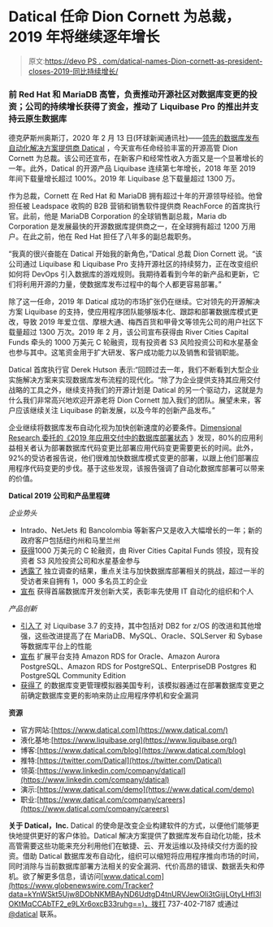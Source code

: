 # Datical 任命 Dion Cornett 为总裁，2019 年将继续逐年增长

> 原文:[https://devo PS . com/datical-names-Dion-cornett-as-president-closes-2019-同比持续增长/](https://devops.com/datical-names-dion-cornett-as-president-closes-2019-with-continued-year-over-year-growth/)

### 前 Red Hat 和 MariaDB 高管，负责推动开源社区对数据库变更的投资；公司的持续增长获得了资金，推动了 Liquibase Pro 的推出并支持云原生数据库

德克萨斯州奥斯汀，2020 年 2 月 13 日(环球新闻通讯社)——[领先的数据库发布自动化解决方案提供商 Datical](https://www.globenewswire.com/Tracker?data=9O77rQUX6EFbRVFNj5Sw8-FGW60hy-2MRG42GIG9F7q7PfhNS_gyYcr7gUbifN1nGz-eksArIwgJMINlm9KPWw==) ，今天宣布任命经验丰富的开源高管 Dion Cornett 为总裁。该公司还宣布，在新客户和经常性收入方面又是一个显著增长的一年。此外，Datical 的开源产品 Liquibase 连续第七年增长，2018 年至 2019 年间下载量增长超过 100%。2019 年 Liquibase 总下载量超过 1300 万。

作为总裁，Cornett 在 Red Hat 和 MariaDB 拥有超过十年的开源领导经验。他曾担任被 Leadspace 收购的 B2B 营销和销售软件提供商 ReachForce 的首席执行官。此前，他是 MariaDB Corporation 的全球销售副总裁，Maria db Corporation 是发展最快的开源数据库提供商之一，在全球拥有超过 1200 万用户。在此之前，他在 Red Hat 担任了八年多的副总裁职务。

“我真的很兴奋能在 Datical 开始我的新角色，”Datical 总裁 Dion Cornett 说。“该公司通过 Liquibase 和 Liquibase Pro 支持开源社区的持续努力，正在改变组织如何将 DevOps 引入数据库的游戏规则。我期待着看到今年的新产品和更新，它们将利用开源的力量，使数据库发布过程中的每个人都更容易部署。”

除了这一任命，2019 年 Datical 成功的市场扩张仍在继续。它对领先的开源解决方案 Liquibase 的支持，使应用程序团队能够版本化、跟踪和部署数据库模式更改，导致 2019 年爱立信、摩根大通、梅西百货和甲骨文等领先公司的用户社区下载量超过 1300 万次。2019 年 2 月，该公司宣布获得由 River Cities Capital Funds 牵头的 1000 万美元 C 轮融资，现有投资者 S3 风险投资公司和水星基金也参与其中。这笔资金用于扩大研发、客户成功能力以及销售和营销职能。

Datical 首席执行官 Derek Hutson 表示:“回顾过去一年，我们不断看到大型企业实施解决方案来实现数据库发布流程的现代化。“除了为企业提供支持其应用交付战略的工具之外，继续支持我们的开源计划是 Datical 的另一个驱动力，这就是为什么我们非常高兴地欢迎开源老将 Dion Cornett 加入我们的团队。展望未来，客户应该继续关注 Liquibase 的新发展，以及今年的创新产品发布。”

企业继续将数据库发布自动化视为加快创新速度的必要条件。[Dimensional Research 委托的《2019 年应用交付中的数据库部署状态](https://www.globenewswire.com/Tracker?data=iP5Z2wUngOp0HLY4-6HGMOY-2sXY7aRdVGFkkQTIq6gGgirIji3RTAnrmmmJFlkJW5W1K1l3yyrxmFxXVDkiZYZpEErxyN7LsWbSu3JIv0iqFJSRzjDsGMmBJ88LbmUt__nwaIhGrdAodu1MKmQFfSlpfFFhnDyWpzPzmiTVOEjRp3xhMDi5gOGJVlpQ_rPQY1MNz6fAW6E54gYTGUQLI72VjdAjdzoWEdSm5dlwlpgDYI6QiUgzhU5jv5NZcESC) 》发现，80%的应用利益相关者认为部署数据库代码变更比部署应用代码变更需要更长的时间。此外，92%的受访者报告说，他们很难加快数据库模式变更的部署，以跟上他们部署应用程序代码变更的步伐。基于这些发现，该报告强调了自动化数据库部署可以带来的价值。

**Datical 2019 公司和产品里程碑**

*企业势头*

*   Intrado、NetJets 和 Bancolombia 等新客户又是收入大幅增长的一年；新的政府客户包括纽约州和马里兰州
*   [获得](https://www.datical.com/press-release/datical-secures-10-million-in-series-c-funding/)1000 万美元的 C 轮融资，由 River Cities Capital Funds 领投，现有投资者 S3 风险投资公司和水星基金参与
*   [透露了](https://www.datical.com/press-release/new-research-accelerating-database-deployments-with-application-releases/) 独立调查的结果，重点关注与加快数据库部署相关的挑战，超过一半的受访者来自拥有 1，000 多名员工的企业
*   [宣布](https://www.datical.com/press-release/datical-announces-winners-of-database-devops-innovation-awards/) 获得首届数据库开发创新大奖，表彰率先使用 IT 自动化的组织和个人

*产品创新*

*   [引入了](https://www.datical.com/press-release/datical-support-for-liquibase-3-7/) 对 Liquibase 3.7 的支持，其中包括对 DB2 for z/OS 的改进和其他增强，这些改进提高了在 MariaDB、MySQL、Oracle、SQLServer 和 Sybase 等数据库平台上的性能
*   [宣布](https://www.datical.com/press-release/datical-supports-aws-enterprise-cloud-apps/) 扩展平台支持 Amazon RDS for Oracle、Amazon Aurora PostgreSQL、Amazon RDS for PostgreSQL、EnterpriseDB Postgres 和 PostgreSQL Community Edition
*   [获得了](https://www.datical.com/press-release/datical-patent-for-database-change-management-simulator/) 的数据库变更管理模拟器美国专利，该模拟器通过在部署数据库变更之前确定数据库变更的影响来防止应用程序停机和安全漏洞

**资源**

*   官方网站:[https://www.datical.com](https://www.datical.com/)
*   液化基地:[https://www.liquibase.org](https://www.liquibase.org/)
*   博客:[https://www.datical.com/blog](https://www.datical.com/blog)
*   推特:[https://twitter.com/Datical](https://twitter.com/Datical)
*   领英:[https://www.linkedin.com/company/datical](https://www.linkedin.com/company/datical)
*   演示:[https://www.datical.com/demo](https://www.datical.com/demo)
*   职业:[https://www.datical.com/company/careers](https://www.datical.com/company/careers)

**关于 Datical，Inc.**
Datical 的使命是改变企业构建软件的方式，以便他们能够更快地提供更好的客户体验。Datical 解决方案提供了数据库发布自动化功能，技术高管需要这些功能来充分利用他们在敏捷、云、开发运维以及持续交付方面的投资。借助 Datical 数据库发布自动化，组织可以缩短将应用程序推向市场的时间，同时消除与当前数据库部署方法相关的安全漏洞、代价高昂的错误、数据丢失和停机。欲了解更多信息，请访问[www.datical.com](https://www.globenewswire.com/Tracker?data=kYnWSkt5Ujw8DObNKMBAyND6UdtgD4tnURVJewOli3tGijjLOtyLHfI3lOKtMqCCAbTF2_e9LXr6oxcB33ruhg==)，拨打 737-402-7187 或通过 [@datical](https://www.globenewswire.com/Tracker?data=-BqJctqCepvArGI-y-nLfNlKOTSWQwvTBOPrH3uvHZPtpyCqmGO678kmBowkMxzJagB-4PNEQjhlnTiM6UUtkw==) 联系。